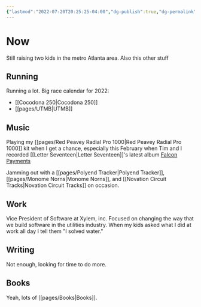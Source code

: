 ```yaml
---
{"lastmod":"2022-07-20T20:25:25-04:00","dg-publish":true,"dg-permalink":"now","date":"2022-04-13T21:31:28-04:00","permalink":"/now/","dgHomeLink":true,"dgPassFrontmatter":true}
---
```


# Now

Still raising two kids in the metro Atlanta area. Also this other stuff

## Running

Running a lot. Big race calendar for 2022:

- [[Cocodona 250|Cocodona 250]]
- [[pages/UTMB|UTMB]]

## Music

Playing my [[pages/Red Peavey Radial Pro 1000|Red Peavey Radial Pro 1000]] kit when I get a chance, especially this February when Tim and I recorded [[Letter Seventeen|Letter Seventeen]]'s latest album [Falcon Payments](https://letterseventeen.bandcamp.com/album/falcon-payments)

Jamming out with a [[pages/Polyend Tracker|Polyend Tracker]], [[pages/Monome Norns|Monome Norns]], and [[Novation Circuit Tracks|Novation Circuit Tracks]] on occasion.

## Work

Vice President of Software at Xylem, inc. Focused on changing the way that we build software in the utilities industry. When my kids asked what I did at work all day I tell them "I solved water."

## Writing

Not enough, looking for time to do more.

## Books

Yeah, lots of [[pages/Books|Books]].
